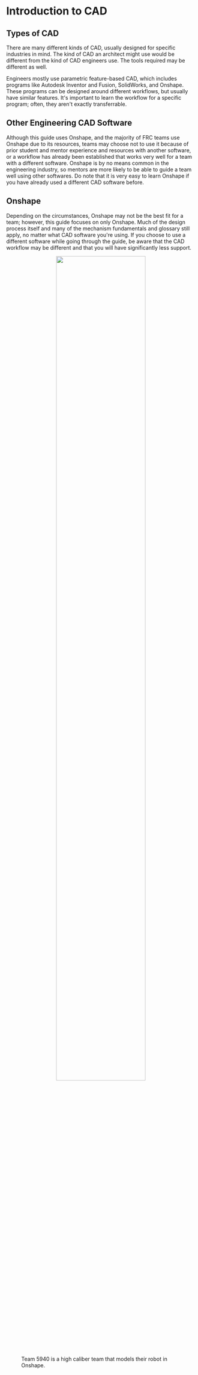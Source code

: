 # Introduction to CAD
## Types of CAD
There are many different kinds of CAD, usually designed for specific industries in mind. The kind of CAD an architect might use would be different from the kind of CAD engineers use. The tools required may be different as well.

Engineers mostly use parametric feature-based CAD, which includes programs like Autodesk Inventor and Fusion, SolidWorks, and Onshape. These programs can be designed around different workflows, but usually have similar features. It's important to learn the workflow for a specific program; often, they aren't exactly transferrable.

## Other Engineering CAD Software

Although this guide uses Onshape, and the majority of FRC teams use Onshape due to its resources, teams may choose not to use it because of prior student and mentor experience and resources with another software, or a workflow has already been established that works very well for a team with a different software. Onshape is by no means common in the engineering industry, so mentors are more likely to be able to guide a team well using other softwares. Do note that it is very easy to learn Onshape if you have already used a different CAD software before. 

## Onshape
Depending on the circumstances, Onshape may not be the best fit for a team; however, this guide focuses on only Onshape. Much of the design process itself and many of the mechanism fundamentals and glossary still apply, no matter what CAD software you're using. If you choose to use a different software while going through the guide, be aware that the CAD workflow may be different and that you will have significantly less support. 



<figure>
    <center><img src="/img/learning-course/stage0/introcad/bread.webp" style="width:75%"></center>
    <figcaption>Team 5940 is a high caliber team that models their robot in Onshape.</figcaption>
</figure>

<br>